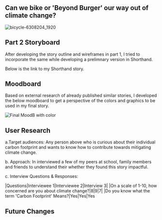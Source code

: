 ## Can we bike or 'Beyond Burger' our way out of climate change?
![bicycle-6308204_1920](https://user-images.githubusercontent.com/81335957/143032458-edc68169-c275-4009-af54-31bb02efe51e.jpg)

## Part 2 Storyboard
After developing the story outline and wireframes in part 1, I tried to incorporate the same while developing a prelimnary version in Shorthand.

Below is the link to my Shorthand story.

## Moodboard
Based on external research of already published similar stories, I developed the below moodboard to get a perspective of the colors and graphics to be used in my final story.

![Final MoodB with color](https://user-images.githubusercontent.com/81335957/143033383-0dde4c26-6406-48a6-bbcb-c29f11a7906b.png)

## User Research

a.Target audiences: Any person above who is curious about their individual carbon footprint and wants to know how to contribute towards mitigating climate change.

b. Approach: In interviewed a few of my peers at school, family members and friends to understand their whether they found this story impactful.

c. Interview Questions & Responses:

|Questions|Interviewee 1|Interviewee 2|Interview 3|
|On a scale of 1-10, how concerned are you about climate change?|8|9|7|
|Do you know what the term 'Carbon Footprint' Means?|Yes|Yes|Yes

## Future Changes
